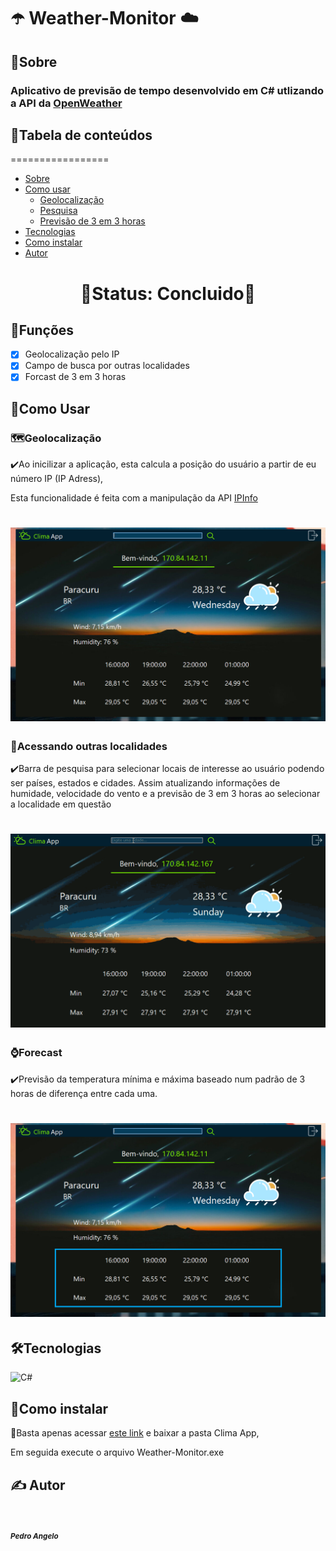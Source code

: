 # ☂️ Weather-Monitor ☁️

## 📌Sobre

<h3>Aplicativo de previsão de tempo desenvolvido em C# utlizando a API da <a href="https://openweathermap.org/api">OpenWeather</a></h3>

## 📌Tabela de conteúdos
=================
   * [Sobre](#sobre)
   * [Como usar](#como-usar)
      * [Geolocalização](#geolocation)
      * [Pesquisa](#search)
      * [Previsão de 3 em 3 horas](#forecast)
   * [Tecnologias](#Tecnologias)
   * [Como instalar](#como-instalar)
   * [Autor](#autor)

<h1 align="center">🚧Status: Concluido🚧</h1>

## 📝Funções
- [x] Geolocalização pelo IP
- [x] Campo de busca por outras localidades
- [x] Forcast de 3 em 3 horas

## 📌Como Usar

### 🗺️Geolocalização

<p>✔️Ao inicilizar a aplicação, esta calcula a posição do usuário a partir de eu número IP (IP Adress),</p>
<p>  Esta funcionalidade é feita com a manipulação da API <a href="https://ipinfo.io/">IPInfo</a></p>
<h1 align="center">    
<img src="prints-weather/geolocation.png"></img>
</h1>

### 🔎Acessando outras localidades

<p>✔️Barra de pesquisa para selecionar locais de interesse ao usuário podendo ser países, estados e cidades.
Assim atualizando informações de humidade, velocidade do vento e a previsão de 3 em 3 horas ao selecionar a localidade em questão</p>
<h1 align="center">
<img src="prints-weather/gif-search.gif"></img>
</h1>

### ⌚Forecast

<p>✔️Previsão da temperatura mínima e máxima baseado num padrão de 3 horas de diferença entre cada uma.</p>
<h1 align="center">
<img src="prints-weather/forcast.png"></img>
</h1>

## 🛠️Tecnologias

<img alt="C#" src="https://img.shields.io/badge/c%23%20-%23239120.svg?&style=for-the-badge&logo=c-sharp&logoColor=white"/>

## 🧰Como instalar

<p>📁Basta apenas acessar <a href="https://drive.google.com/drive/folders/1J3GTXX7aN1cwRb6acWY0KAfGKzTELpYB?usp=sharing">este link</a> e baixar a pasta Clima App,</p>
<p>Em seguida execute o arquivo Weather-Monitor.exe</p>

## ✍️ Autor

<img style="border-radius: 50%;" src="https://avatars.githubusercontent.com/u/75538299?s=400&u=6b4c05cc5a8ffc1d43e1b16a44c244b62f1592df&v=4" width="100px;" alt=""/>
<sub><b><h5>Pedro Angelo</h5></b></sub> 

